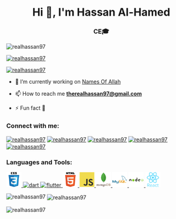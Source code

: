 <h1 align="center">Hi 👋, I'm Hassan Al-Hamed</h1>
<h3 align="center">CE🎓</h3>

<p align="left"> <img src="https://komarev.com/ghpvc/?username=realhassan97&label=Profile%20views&color=0e75b6&style=flat" alt="realhassan97" /> </p>

<p align="left"> <a href="https://github.com/ryo-ma/github-profile-trophy"><img src="https://github-profile-trophy.vercel.app/?username=realhassan97" alt="realhassan97" /></a> </p>

<p align="left"> <a href="https://twitter.com/realhassan97" target="blank"><img src="https://img.shields.io/twitter/follow/realhassan97?logo=twitter&style=for-the-badge" alt="realhassan97" /></a> </p>

- 🔭 I’m currently working on [Names Of Allah](https://github.com/realhassan97/names_of_allah)

- 📫 How to reach me **therealhassan97@gmail.com**

- ⚡ Fun fact **🍩**

<h3 align="left">Connect with me:</h3>
<p align="left">
<a href="https://codepen.io/realhassan97" target="blank"><img align="center" src="https://raw.githubusercontent.com/rahuldkjain/github-profile-readme-generator/master/src/images/icons/Social/codepen.svg" alt="realhassan97" height="30" width="40" /></a>
<a href="https://twitter.com/realhassan97" target="blank"><img align="center" src="https://raw.githubusercontent.com/rahuldkjain/github-profile-readme-generator/master/src/images/icons/Social/twitter.svg" alt="realhassan97" height="30" width="40" /></a>
<a href="https://linkedin.com/in/realhassan97" target="blank"><img align="center" src="https://raw.githubusercontent.com/rahuldkjain/github-profile-readme-generator/master/src/images/icons/Social/linked-in-alt.svg" alt="realhassan97" height="30" width="40" /></a>
<a href="https://fb.com/realhassan97" target="blank"><img align="center" src="https://raw.githubusercontent.com/rahuldkjain/github-profile-readme-generator/master/src/images/icons/Social/facebook.svg" alt="realhassan97" height="30" width="40" /></a>
<a href="https://instagram.com/realhassan97" target="blank"><img align="center" src="https://raw.githubusercontent.com/rahuldkjain/github-profile-readme-generator/master/src/images/icons/Social/instagram.svg" alt="realhassan97" height="30" width="40" /></a>
</p>

<h3 align="left">Languages and Tools:</h3>
<p align="left"> <a href="https://www.w3schools.com/css/" target="_blank" rel="noreferrer"> <img src="https://raw.githubusercontent.com/devicons/devicon/master/icons/css3/css3-original-wordmark.svg" alt="css3" width="40" height="40"/> </a> <a href="https://dart.dev" target="_blank" rel="noreferrer"> <img src="https://www.vectorlogo.zone/logos/dartlang/dartlang-icon.svg" alt="dart" width="40" height="40"/> </a> <a href="https://flutter.dev" target="_blank" rel="noreferrer"> <img src="https://www.vectorlogo.zone/logos/flutterio/flutterio-icon.svg" alt="flutter" width="40" height="40"/> </a> <a href="https://www.w3.org/html/" target="_blank" rel="noreferrer"> <img src="https://raw.githubusercontent.com/devicons/devicon/master/icons/html5/html5-original-wordmark.svg" alt="html5" width="40" height="40"/> </a> <a href="https://developer.mozilla.org/en-US/docs/Web/JavaScript" target="_blank" rel="noreferrer"> <img src="https://raw.githubusercontent.com/devicons/devicon/master/icons/javascript/javascript-original.svg" alt="javascript" width="40" height="40"/> </a> <a href="https://www.mongodb.com/" target="_blank" rel="noreferrer"> <img src="https://raw.githubusercontent.com/devicons/devicon/master/icons/mongodb/mongodb-original-wordmark.svg" alt="mongodb" width="40" height="40"/> </a> <a href="https://www.mysql.com/" target="_blank" rel="noreferrer"> <img src="https://raw.githubusercontent.com/devicons/devicon/master/icons/mysql/mysql-original-wordmark.svg" alt="mysql" width="40" height="40"/> </a> <a href="https://nodejs.org" target="_blank" rel="noreferrer"> <img src="https://raw.githubusercontent.com/devicons/devicon/master/icons/nodejs/nodejs-original-wordmark.svg" alt="nodejs" width="40" height="40"/> </a> <a href="https://reactjs.org/" target="_blank" rel="noreferrer"> <img src="https://raw.githubusercontent.com/devicons/devicon/master/icons/react/react-original-wordmark.svg" alt="react" width="40" height="40"/> </a> </p>

<p><img align="left" src="https://github-readme-stats.vercel.app/api/top-langs?username=realhassan97&show_icons=true&locale=en&layout=compact" alt="realhassan97" /></p>

<p>&nbsp;<img align="center" src="https://github-readme-stats.vercel.app/api?username=realhassan97&show_icons=true&locale=en" alt="realhassan97" /></p>

<p><img align="center" src="https://github-readme-streak-stats.herokuapp.com/?user=realhassan97&" alt="realhassan97" /></p>

